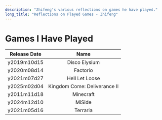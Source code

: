 ```yaml
---
description: "Zhifeng's various reflections on games he have played."
long_title: "Reflections on Played Games - Zhifeng"
---
```


# Games I Have Played

| Release Date |             Name             |
| :----------: | :--------------------------: |
| y2019m10d15  |        Disco Elysium         |
| y2020m08d14  |           Factorio           |
| y2021m07d27  |        Hell Let Loose        |
| y2025m02d04  | Kingdom Come: Deliverance II |
| y2011m11d18  |          Minecraft           |
| y2024m12d10  |            MiSide            |
| y2021m05d16  |           Terraria           |

